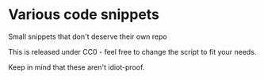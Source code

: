 # Various code snippets
Small snippets that don't deserve their own repo

This is released under CC0 - feel free to change the script to fit your needs.

Keep in mind that these aren't idiot-proof.
